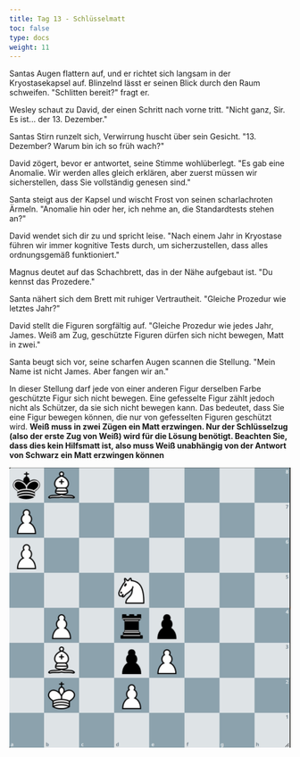 ```yaml
---
title: Tag 13 - Schlüsselmatt
toc: false
type: docs
weight: 11
---
```

Santas Augen flattern auf, und er richtet sich langsam in der Kryostasekapsel auf. Blinzelnd lässt er seinen Blick durch den Raum schweifen. "Schlitten bereit?" fragt er.

Wesley schaut zu David, der einen Schritt nach vorne tritt. "Nicht ganz, Sir. Es ist... der 13. Dezember."

Santas Stirn runzelt sich, Verwirrung huscht über sein Gesicht. "13. Dezember? Warum bin ich so früh wach?"

David zögert, bevor er antwortet, seine Stimme wohlüberlegt. "Es gab eine Anomalie. Wir werden alles gleich erklären, aber zuerst müssen wir sicherstellen, dass Sie vollständig genesen sind."

Santa steigt aus der Kapsel und wischt Frost von seinen scharlachroten Ärmeln. "Anomalie hin oder her, ich nehme an, die Standardtests stehen an?"

David wendet sich dir zu und spricht leise. "Nach einem Jahr in Kryostase führen wir immer kognitive Tests durch, um sicherzustellen, dass alles ordnungsgemäß funktioniert."

Magnus deutet auf das Schachbrett, das in der Nähe aufgebaut ist. "Du kennst das Prozedere."

Santa nähert sich dem Brett mit ruhiger Vertrautheit. "Gleiche Prozedur wie letztes Jahr?"

David stellt die Figuren sorgfältig auf. "Gleiche Prozedur wie jedes Jahr, James. Weiß am Zug, geschützte Figuren dürfen sich nicht bewegen, Matt in zwei."

Santa beugt sich vor, seine scharfen Augen scannen die Stellung. "Mein Name ist nicht James. Aber fangen wir an."

In dieser Stellung darf jede von einer anderen Figur derselben Farbe geschützte Figur sich nicht bewegen. Eine gefesselte Figur zählt jedoch nicht als Schützer, da sie sich nicht bewegen kann. Das bedeutet, dass Sie eine Figur bewegen können, die nur von gefesselten Figuren geschützt wird. **Weiß muss in zwei Zügen ein Matt erzwingen. Nur der Schlüsselzug (also der erste Zug von Weiß) wird für die Lösung benötigt. Beachten Sie, dass dies kein Hilfsmatt ist, also muss Weiß unabhängig von der Antwort von Schwarz ein Matt erzwingen können**


![Stellung Tag 13][def]




[def]: /2024/day13.jpg "kB6/P7/P7/3N4/1P1rp3/1B1pP3/1K1P4/8 w - - 0 1"